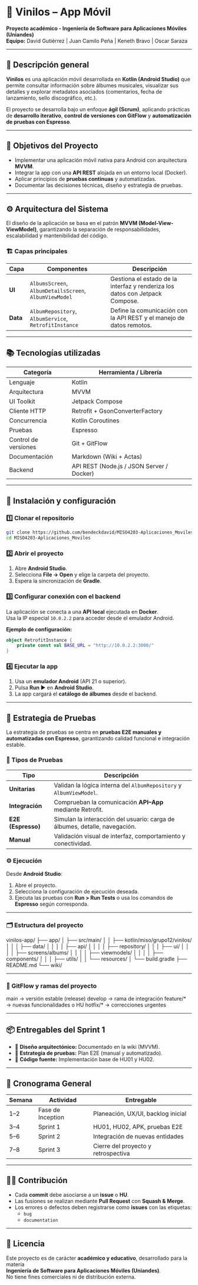 # 🎵 Vinilos – App Móvil
**Proyecto académico - Ingeniería de Software para Aplicaciones Móviles (Uniandes)**  
**Equipo:** David Gutiérrez | Juan Camilo Peña | Keneth Bravo | Oscar Saraza

---

## 🧭 Descripción general

**Vinilos** es una aplicación móvil desarrollada en **Kotlin (Android Studio)** que permite consultar información sobre álbumes musicales, visualizar sus detalles y explorar metadatos asociados (comentarios, fecha de lanzamiento, sello discográfico, etc.).

El proyecto se desarrolla bajo un enfoque **ágil (Scrum)**, aplicando prácticas de **desarrollo iterativo**, **control de versiones con GitFlow** y **automatización de pruebas con Espresso**.

---

## 🧩 Objetivos del Proyecto

- Implementar una aplicación móvil nativa para Android con arquitectura **MVVM**.
- Integrar la app con una **API REST** alojada en un entorno local (Docker).
- Aplicar principios de **pruebas continuas** y automatizadas.
- Documentar las decisiones técnicas, diseño y estrategia de pruebas.

---

## ⚙️ Arquitectura del Sistema

El diseño de la aplicación se basa en el patrón **MVVM (Model-View-ViewModel)**, garantizando la separación de responsabilidades, escalabilidad y mantenibilidad del código.

### 🏗️ Capas principales

| Capa | Componentes | Descripción |
|------|--------------|-------------|
| **UI** | `AlbumsScreen`, `AlbumDetailsScreen`, `AlbumViewModel` | Gestiona el estado de la interfaz y renderiza los datos con Jetpack Compose. |
| **Data** | `AlbumRepository`, `AlbumService`, `RetrofitInstance` | Define la comunicación con la API REST y el manejo de datos remotos. |

---

## 📚 Tecnologías utilizadas

| Categoría | Herramienta / Librería |
|------------|------------------------|
| Lenguaje | Kotlin |
| Arquitectura | MVVM |
| UI Toolkit | Jetpack Compose |
| Cliente HTTP | Retrofit + GsonConverterFactory |
| Concurrencia | Kotlin Coroutines |
| Pruebas | Espresso |
| Control de versiones | Git + GitFlow |
| Documentación | Markdown (Wiki + Actas) |
| Backend | API REST (Node.js / JSON Server / Docker) |

---

## 🚀 Instalación y configuración

### 1️⃣ Clonar el repositorio
```bash
git clone https://github.com/bendeckdavid/MISO4203-Aplicaciones_Moviles.git
cd MISO4203-Aplicaciones_Moviles
```

### 2️⃣ Abrir el proyecto

1. Abre **Android Studio**.  
2. Selecciona **File → Open** y elige la carpeta del proyecto.  
3. Espera la sincronización de **Gradle**.  


### 3️⃣ Configurar conexión con el backend

La aplicación se conecta a una **API local** ejecutada en **Docker**.  
Usa la IP especial `10.0.2.2` para acceder desde el emulador Android.

**Ejemplo de configuración:**

```kotlin
object RetrofitInstance {
    private const val BASE_URL = "http://10.0.2.2:3000/"
}
```

### 4️⃣ Ejecutar la app

1. Usa un **emulador Android** (API 21 o superior).
2. Pulsa **Run ▶️** en **Android Studio**.
3. La app cargará el **catálogo de álbumes** desde el backend.

---

## 🧪 Estrategia de Pruebas

La estrategia de pruebas se centra en **pruebas E2E manuales y automatizadas con Espresso**, garantizando calidad funcional e integración estable.

### 🔹 Tipos de Pruebas

| Tipo        | Descripción                                                                 |
|--------------|------------------------------------------------------------------------------|
| **Unitarias** | Validan la lógica interna del `AlbumRepository` y `AlbumViewModel`.         |
| **Integración** | Comprueban la comunicación **API–App** mediante Retrofit.                 |
| **E2E (Espresso)** | Simulan la interacción del usuario: carga de álbumes, detalle, navegación. |
| **Manual** | Validación visual de interfaz, comportamiento y conectividad.                |

### ⚙️ Ejecución

Desde **Android Studio**:
1. Abre el proyecto.
2. Selecciona la configuración de ejecución deseada.
3. Ejecuta las pruebas con **Run > Run Tests** o usa los comandos de **Espresso** según corresponda.

---
### 🗂️ Estructura del proyecto
vinilos-app/
├── app/
│   ├── src/main/
│   │   ├── kotlin/miso/grupo12/vinilos/
│   │   │   ├── data/
│   │   │   │   ├── api/
│   │   │   │   ├── repository/
│   │   │   ├── ui/
│   │   │   │   ├── screens/albums/
│   │   │   │   ├── viewmodels/
│   │   │   │   ├── components/
│   │   │   ├── utils/
│   │   └── resources/
│   └── build.gradle
├── README.md
└── wiki/

---
### 🧱 GitFlow y ramas del proyecto
main      → versión estable (release)
develop   → rama de integración
feature/* → nuevas funcionalidades o HU
hotfix/*  → correcciones urgentes

---

## 📦 Entregables del Sprint 1

- 🧭 **Diseño arquitectónico:** Documentado en la wiki (MVVM).
- 🧪 **Estrategia de pruebas:** Plan E2E (manual y automatizado).
- 🧱 **Código fuente:** Implementación base de HU01 y HU02.

---

## 📅 Cronograma General

| Semana | Actividad              | Entregable                             |
|---------|------------------------|----------------------------------------|
| 1–2     | Fase de Inception      | Planeación, UX/UI, backlog inicial     |
| 3–4     | Sprint 1               | HU01, HU02, APK, pruebas E2E           |
| 5–6     | Sprint 2               | Integración de nuevas entidades        |
| 7–8     | Sprint 3               | Cierre del proyecto y retrospectiva    |

---

## 🧑‍💻 Contribución

- Cada **commit** debe asociarse a un **issue** o **HU**.
- Las fusiones se realizan mediante **Pull Request** con **Squash & Merge**.
- Los errores o defectos deben registrarse como **issues** con las etiquetas:
    - `bug`
    - `documentation`

---

## 🧾 Licencia

Este proyecto es de carácter **académico y educativo**, desarrollado para la materia  
**Ingeniería de Software para Aplicaciones Móviles (Uniandes)**.  
No tiene fines comerciales ni de distribución externa.